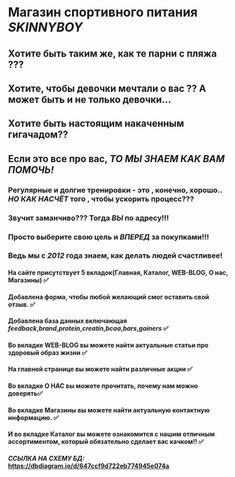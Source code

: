 # Магазин спортивного питания *SKINNYBOY*
## Хотите быть таким же, как те парни с пляжа ???

## Хотите, чтобы девочки мечтали о вас ?? А может быть и не только девочки...

## Хотите быть настоящим накаченным гигачадом??

## Если это все про вас, *ТО МЫ ЗНАЕМ КАК ВАМ ПОМОЧЬ!*

### Регулярные и долгие тренировки - это , конечно, хорошо.. *НО КАК НАСЧЁТ* того , чтобы ускорить процесс???

### Звучит заманчиво??? Тогда *ВЫ* по адресу!!!

### Просто выберите свою цель и *ВПЕРЕД* за покупками!!!

### Ведь мы с *2012* года знаем, как делать людей счастливее!

 
#### На сайте присутствует 5 вкладок(Главная, Каталог, WEB-BLOG, О нас, Магазины) :white_check_mark:

#### Добавлена форма, чтобы любой желающий смог оставить свой отзыв. :white_check_mark:

#### Добавлена база данных включающая *feedback*,*brand*,*protein*,*creatin*,*bcaa*,*bars*,*gainers* :white_check_mark: 

#### Во вкладке WEB-BLOG вы можете найти актуальные статьи про здоровый образ жизни :white_check_mark:

#### На главной странице вы можете найти различные акции :white_check_mark: 
 
#### Во вкладке О НАС вы можете прочитать, почему нам можно доверять:white_check_mark: 

#### Во вкладке Магазины вы можете найти актуальную контактную информацию. :white_check_mark:

#### И во вкладке Каталог вы можете ознакомится с нашим отличным ассортиментом, который обязательно сделает вас качком!! :white_check_mark:

#### *ССЫЛКА НА СХЕМУ БД:* https://dbdiagram.io/d/647ccf9d722eb774945e074a
